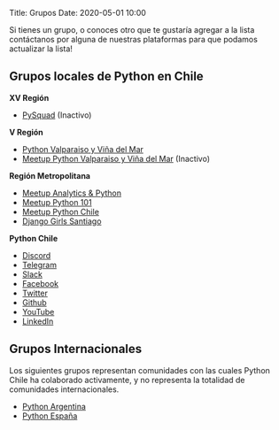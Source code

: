 Title: Grupos
Date: 2020-05-01 10:00

Si tienes un grupo, o conoces otro que te gustaría agregar a la lista
contáctanos por alguna de nuestras plataformas para que podamos
actualizar la lista!

## Grupos locales de Python en Chile

**XV Región**

* [PySquad](https://www.facebook.com/pysquadarica/) (Inactivo)

**V Región**

* [Python Valparaiso y Viña del
    Mar](https://www.facebook.com/groups/1451630415108163/)
* [Meetup Python Valparaiso y Viña del
    Mar](https://www.meetup.com/es-ES/Python-Valparaiso-y-Vina-del-Mar/)
    (Inactivo)

**Región Metropolitana**

* [Meetup Analytics & Python](https://www.meetup.com/es-ES/Analytics-y-Python)
* [Meetup Python 101](https://www.meetup.com/python101/)
* [Meetup Python Chile](https://www.meetup.com/python-chile/)
* [Django Girls Santiago](https://www.facebook.com/djangogirlssantiago/)

**Python Chile**

* [Discord](https://discord.gg/dTHMfJvauS)
* [Telegram](https://t.me/pythonchile)
* [Slack](https://join.slack.com/t/python-chile/shared_invite/zt-3hitnkfk-I_CM~2ANuwofgARLZjI42A)
* [Facebook](https://www.facebook.com/groups/pythonchileprogramadores/)
* [Twitter](https://twitter.com/pythonchiledev)
* [Github](https://github.com/python-chile)
* [YouTube](https://www.youtube.com/c/PythonChile)
* [LinkedIn](https://www.linkedin.com/groups/4929519/)

## Grupos Internacionales

Los siguientes grupos representan comunidades con las cuales Python Chile
ha colaborado activamente, y no representa la totalidad de comunidades
internacionales.

* [Python Argentina](https://www.python.org.ar/)
* [Python España](https://es.python.org/)
